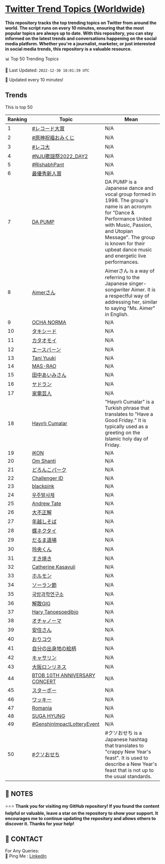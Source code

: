[Twitter Trend Topics (Worldwide)](https://github.com/ErcinDedeoglu/Twitter-Trend-Topics)
==========

**This repository tracks the top trending topics on Twitter from around the world. 
The script runs on every 10 minutes, ensuring that the most popular topics are always up to date. 
With this repository, you can stay informed on the latest trends and conversations happening on the social media platform. 
Whether you're a journalist, marketer, or just interested in social media trends, this repository is a valuable resource.**


📊 Top 50 Trending Topics

📆 Last Updated: `2022-12-30 10:01:39 UTC`

🔧 Updated every 10 minutes!


## Trends

This is top 50

| Ranking | Topic | Mean |
| ------- | ------------ | ------------ |
| 1 | [#レコード大賞](http://twitter.com/search?q=%23%e3%83%ac%e3%82%b3%e3%83%bc%e3%83%89%e5%a4%a7%e8%b3%9e) | N/A |
| 2 | [#原神祝福おみくじ](http://twitter.com/search?q=%23%e5%8e%9f%e7%a5%9e%e7%a5%9d%e7%a6%8f%e3%81%8a%e3%81%bf%e3%81%8f%e3%81%98) | N/A |
| 3 | [#レコ大](http://twitter.com/search?q=%23%e3%83%ac%e3%82%b3%e5%a4%a7) | N/A |
| 4 | [#NJU歌謡祭2022_DAY2](http://twitter.com/search?q=%23NJU%e6%ad%8c%e8%ac%a1%e7%a5%ad2022_DAY2) | N/A |
| 5 | [#RishabhPant](http://twitter.com/search?q=%23RishabhPant) | N/A |
| 6 | [最優秀新人賞](http://twitter.com/search?q=%e6%9c%80%e5%84%aa%e7%a7%80%e6%96%b0%e4%ba%ba%e8%b3%9e) | N/A |
| 7 | [DA PUMP](http://twitter.com/search?q=DA+PUMP) | DA PUMP is a Japanese dance and vocal group formed in 1998. The group's name is an acronym for "Dance & Performance United with Music, Passion, and Utopian Message". The group is known for their upbeat dance music and energetic live performances. |
| 8 | [Aimerさん](http://twitter.com/search?q=Aimer%e3%81%95%e3%82%93) | Aimerさん is a way of referring to the Japanese singer-songwriter Aimer. It is a respectful way of addressing her, similar to saying "Ms. Aimer" in English. |
| 9 | [OCHA NORMA](http://twitter.com/search?q=OCHA+NORMA) | N/A |
| 10 | [タキシード](http://twitter.com/search?q=%e3%82%bf%e3%82%ad%e3%82%b7%e3%83%bc%e3%83%89) | N/A |
| 11 | [カタオモイ](http://twitter.com/search?q=%e3%82%ab%e3%82%bf%e3%82%aa%e3%83%a2%e3%82%a4) | N/A |
| 12 | [エースバーン](http://twitter.com/search?q=%e3%82%a8%e3%83%bc%e3%82%b9%e3%83%90%e3%83%bc%e3%83%b3) | N/A |
| 13 | [Tani Yuuki](http://twitter.com/search?q=Tani+Yuuki) | N/A |
| 14 | [MAS-RAO](http://twitter.com/search?q=MAS-RAO) | N/A |
| 15 | [田中あいみさん](http://twitter.com/search?q=%e7%94%b0%e4%b8%ad%e3%81%82%e3%81%84%e3%81%bf%e3%81%95%e3%82%93) | N/A |
| 16 | [ヤドラン](http://twitter.com/search?q=%e3%83%a4%e3%83%89%e3%83%a9%e3%83%b3) | N/A |
| 17 | [家電芸人](http://twitter.com/search?q=%e5%ae%b6%e9%9b%bb%e8%8a%b8%e4%ba%ba) | N/A |
| 18 | [Hayırlı Cumalar](http://twitter.com/search?q=Hay%c4%b1rl%c4%b1+Cumalar) | "Hayırlı Cumalar" is a Turkish phrase that translates to "Have a Good Friday." It is typically used as a greeting on the Islamic holy day of Friday. |
| 19 | [iKON](http://twitter.com/search?q=iKON) | N/A |
| 20 | [Om Shanti](http://twitter.com/search?q=Om+Shanti) | N/A |
| 21 | [どろんこパーク](http://twitter.com/search?q=%e3%81%a9%e3%82%8d%e3%82%93%e3%81%93%e3%83%91%e3%83%bc%e3%82%af) | N/A |
| 22 | [Challenger ID](http://twitter.com/search?q=Challenger+ID) | N/A |
| 23 | [blackpink](http://twitter.com/search?q=blackpink) | N/A |
| 24 | [우주발사체](http://twitter.com/search?q=%ec%9a%b0%ec%a3%bc%eb%b0%9c%ec%82%ac%ec%b2%b4) | N/A |
| 25 | [Andrew Tate](http://twitter.com/search?q=Andrew+Tate) | N/A |
| 26 | [大不正解](http://twitter.com/search?q=%e5%a4%a7%e4%b8%8d%e6%ad%a3%e8%a7%a3) | N/A |
| 27 | [年越しそば](http://twitter.com/search?q=%e5%b9%b4%e8%b6%8a%e3%81%97%e3%81%9d%e3%81%b0) | N/A |
| 28 | [蝶ネクタイ](http://twitter.com/search?q=%e8%9d%b6%e3%83%8d%e3%82%af%e3%82%bf%e3%82%a4) | N/A |
| 29 | [だるま道場](http://twitter.com/search?q=%e3%81%a0%e3%82%8b%e3%81%be%e9%81%93%e5%a0%b4) | N/A |
| 30 | [玲央くん](http://twitter.com/search?q=%e7%8e%b2%e5%a4%ae%e3%81%8f%e3%82%93) | N/A |
| 31 | [すき焼き](http://twitter.com/search?q=%e3%81%99%e3%81%8d%e7%84%bc%e3%81%8d) | N/A |
| 32 | [Catherine Kasavuli](http://twitter.com/search?q=Catherine+Kasavuli) | N/A |
| 33 | [ホルモン](http://twitter.com/search?q=%e3%83%9b%e3%83%ab%e3%83%a2%e3%83%b3) | N/A |
| 34 | [ソーラン節](http://twitter.com/search?q=%e3%82%bd%e3%83%bc%e3%83%a9%e3%83%b3%e7%af%80) | N/A |
| 35 | [국방과학연구소](http://twitter.com/search?q=%ea%b5%ad%eb%b0%a9%ea%b3%bc%ed%95%99%ec%97%b0%ea%b5%ac%ec%86%8c) | N/A |
| 36 | [解散GIG](http://twitter.com/search?q=%e8%a7%a3%e6%95%a3GIG) | N/A |
| 37 | [Hary Tanoesoedibjo](http://twitter.com/search?q=Hary+Tanoesoedibjo) | N/A |
| 38 | [オチャノーマ](http://twitter.com/search?q=%e3%82%aa%e3%83%81%e3%83%a3%e3%83%8e%e3%83%bc%e3%83%9e) | N/A |
| 39 | [安住さん](http://twitter.com/search?q=%e5%ae%89%e4%bd%8f%e3%81%95%e3%82%93) | N/A |
| 40 | [おりコウ](http://twitter.com/search?q=%e3%81%8a%e3%82%8a%e3%82%b3%e3%82%a6) | N/A |
| 41 | [自分の出身地の絵柄](http://twitter.com/search?q=%e8%87%aa%e5%88%86%e3%81%ae%e5%87%ba%e8%ba%ab%e5%9c%b0%e3%81%ae%e7%b5%b5%e6%9f%84) | N/A |
| 42 | [キャサリン](http://twitter.com/search?q=%e3%82%ad%e3%83%a3%e3%82%b5%e3%83%aa%e3%83%b3) | N/A |
| 43 | [大阪ロンリネス](http://twitter.com/search?q=%e5%a4%a7%e9%98%aa%e3%83%ad%e3%83%b3%e3%83%aa%e3%83%8d%e3%82%b9) | N/A |
| 44 | [BTOB 10TH ANNIVERSARY CONCERT](http://twitter.com/search?q=BTOB+10TH+ANNIVERSARY+CONCERT) | N/A |
| 45 | [スターボー](http://twitter.com/search?q=%e3%82%b9%e3%82%bf%e3%83%bc%e3%83%9c%e3%83%bc) | N/A |
| 46 | [ワッキー](http://twitter.com/search?q=%e3%83%af%e3%83%83%e3%82%ad%e3%83%bc) | N/A |
| 47 | [Romania](http://twitter.com/search?q=Romania) | N/A |
| 48 | [SUGA HYUNG](http://twitter.com/search?q=SUGA+HYUNG) | N/A |
| 49 | [#GenshinImpactLotteryEvent](http://twitter.com/search?q=%23GenshinImpactLotteryEvent) | N/A |
| 50 | [#クソおせち](http://twitter.com/search?q=%23%e3%82%af%e3%82%bd%e3%81%8a%e3%81%9b%e3%81%a1) | #クソおせち is a Japanese hashtag that translates to "crappy New Year's feast". It is used to describe a New Year's feast that is not up to the usual standards. |




## 📝 NOTES

⭐⭐⭐ **Thank you for visiting my GitHub repository! If you found the content helpful or valuable, leave a star on the repository to show your support. It encourages me to continue updating the repository and allows others to discover it. Thanks for your help!**

## 📨 CONTACT

 For Any Queries:  
            🏓 Ping Me : [LinkedIn](https://www.linkedin.com/in/ercindedeoglu/)
